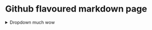 # Github flavoured markdown page

<details>
    <summary>
        Dropdown much wow
    </summary>
</details>
